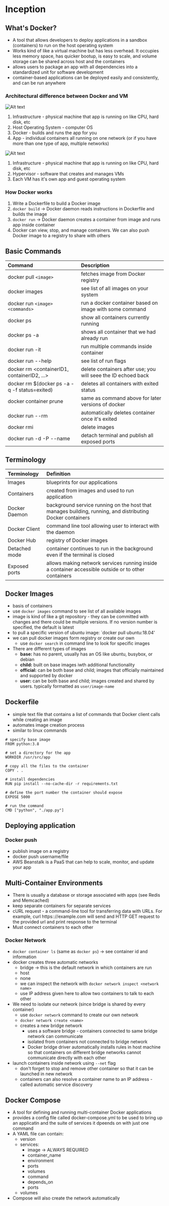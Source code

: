 # Inception
## What's Docker?
* A tool that allows developers to deploy applications in a sandbox (containers) to run on the host operating system
* Works kind of like a virtual machine but has less overhead. It occupies less memory space, has quicker bootup, is easy to scale, and volume storage can be shared across host and the containers
* allows users to package an app with all dependencies into a standardized unit for software development
* container-based applications can be deployed easily and consistently, and can be run anywhere

### Architectural difference between Docker and VM
![Alt text](image-2.png)
1. Infrastructure - physical machine that app is running on like CPU, hard disk, etc
2. Host Operating System - computer OS
3. Docker - builds and runs the app for you
4. App - individual containers all running on one network (or if you have more than one type of app, multiple networks)

![Alt text](image-1.png)
1. Infrastructure - physical machine that app is running on like CPU, hard disk, etc
2. Hypervisor - software that creates and manages VMs
3. Each VM has it's own app and guest operating system

### How Docker works
1. Write a Dockerfile to build a Docker image
2. `docker build` -> Docker daemon reads instructions in Dockerfile and builds the image
3. `docker run` -> Docker daemon creates a container from image and runs app inside container
4. Docker can view, stop, and manage containers. We can also push Docker image to a registry to share with others

## Basic Commands
Command | Description
:----------- | :-------------
docker pull `<image>` | fetches image from Docker registry
docker images | see list of all images on your system
docker run `<image> <commands>` | run a docker container based on image with some command
docker ps | show all containers currently running
docker ps -a | shows all container that we had already run
docker run -it | run multiple commands inside container
docker run --help | see list of run flags
docker rm <containerID1, containerID2, ...> | delete containers after use; you will seee the ID echoed back
docker rm $(docker ps -a -q -f status=exited) | deletes all containers with exited status
docker container prune | same as command above for later versions of docker
docker run --rm | automatically deletes container once it's exited
docker rmi | delete images
docker run -d -P --name <wechoosethisname> <image> | detach terminal and publish all exposed ports

## Terminology
Terminology | Definition
:----------- | :-------------
Images | blueprints for our applications
Containers | created from images and used to run application
Docker Daemon | background service running on the host that manages building, running, and distributing Docker containers
Docker Client | command line tool allowing user to interact with the daemon
Docker Hub | registry of Docker images
Detached mode | container continues to run in the background even if the terminal is closed
Exposed ports | allows making network services running inside a container accessible outside or to other containers

## Docker Images
* basis of containers
* use `docker images` command to see list of all available images
* image is kind of like a git repository - they can be committed with changes and there could be multiple versions. If no version number is specified, the default is latest
* to pull a specific version of ubuntu image: `docker pull ubuntu:18.04'
* we can pull docker images form registry or create our own
  * use `docker search` in command line to look for specific images
* There are different types of images
  * **base:** has no parent, usually has an OS like ubuntu, busybox, or debian
  * **child:** built on base images iwth additional functionality
  * **official:** can be both base and child; images that officially maintained and supported by docker
  * **user:** can be both base and child; images created and shared by users. typically formatted as `user/image-name`

## Dockerfile
* simple text file that contains a list of commands that Docker client calls while creating an image
* automates image creation process
* similar to linux commands

```
# specify base image  
FROM python:3.8

# set a directory for the app
WORKDIR /usr/src/app

# copy all the files to the container
COPY . .

# install dependencies
RUN pip install --no-cache-dir -r requirements.txt

# define the port number the container should expose
EXPOSE 5000

# run the command
CMD ["python", "./app.py"]
```

## Deploying application
### Docker push
* publish image on a registry
* docker push username/file
* AWS Beanstalk is a PaaS that can help to scale, monitor, and update your app

## Multi-Container Environments
* There is usually a database or storage associated with apps (see Redis and Memcached)
* keep separate containers for separate services
* cURL request - a command-line tool for transferring data with URLs. For example, curl https:://example.com will send and HTTP GET request to the provided url and print response to the terminal
* Must connect containers to each other

### Docker Network
* `docker container ls` (same as `docker ps`) -> see container id and information
* docker creates three automatic networks
	* bridge -> this is the default network in which containers are run
	* host
	* none
	* we can inspect the network with `docker network inspect <network name>`
	* use IP address given here to allow two containers to talk to each other
* We need to isolate our network (since bridge is shared by every container)
	* use `docker network` command to create our own network
	* `docker network create <name>`
	* creates a new bridge network
		* uses a software bridge - containers connected to same bridge network can communicate
		* isolated from containers not connected to bridge network
		* Docker bridge driver automatically installs rules in host machine so that containers on different bridge networks cannot communicate directly with each other
* launch containers inside network using `--net` flag
	* don't forget to stop and remove other container so that it can be launched in new network
	* containers can also resolve a container name to an IP address - called automatic service discovery

## Docker Compose
* A tool for defining and running multi-container Docker applications  
* provides a config file called docker-compose.yml to be used to bring up an applicatin and the suite of services it dpeends on with just one command
* A YAML file can contain:
	* version
	* services:
		* image -> ALWAYS REQUIRED
		* container_name
		* environment
		* ports
		* volumes
		* command
		* depends_on
		* ports
	* volumes
* Compose will also create the network automatically

		
		 

	




